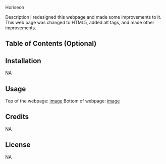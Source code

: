 Horiseon

Description
I redesigned this webpage and made some improvements to it.  This web page was changed to HTML5, added alt tags, and made other improvements.

## Table of Contents (Optional)

## Installation

NA

## Usage
Top of the webpage:
[image](https://user-images.githubusercontent.com/112774966/189451414-d63f4a93-4a2b-40a3-8568-4e4da36f94a7.png)
Bottom of webpage:
[image](https://user-images.githubusercontent.com/112774966/189451529-562bd28c-5945-49be-9e33-d77c5a18b6db.png)


## Credits

NA

## License
NA



